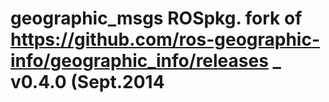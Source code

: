 # geographic_msgs ROSpkg. fork of https://github.com/ros-geographic-info/geographic_info/releases _ v0.4.0 (Sept.2014
